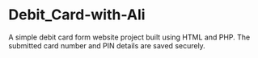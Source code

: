 # Debit_Card-with-Ali
A simple debit card form website project built using HTML and PHP. The submitted card number and PIN details are saved securely.
